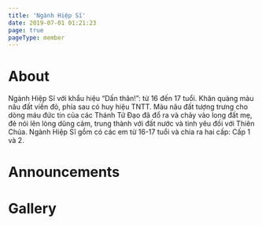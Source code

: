```yaml
---
title: 'Ngành Hiệp Sĩ'
date: 2019-07-01 01:21:23
page: true
pageType: member
---
```


# About
Ngành Hiệp Sĩ với khẩu hiệu “Dấn thân!”: từ 16 đến 17 tuổi. Khăn quàng
màu nâu đất viền đỏ, phía sau có huy hiệu TNTT. Màu nâu đất tượng trưng
cho dòng máu đức tin của các Thánh Tử Đạo đã đổ ra và chảy vào long đất
mẹ, đẻ nói lên lòng dũng cảm, trung thành với đất nước và tinh yêu đối với
Thiên Chúa. Ngành Hiệp Sĩ gồm có các em từ 16-17 tuổi và chia ra hai cấp:
Cấp 1 và 2.

# Announcements

# Gallery
